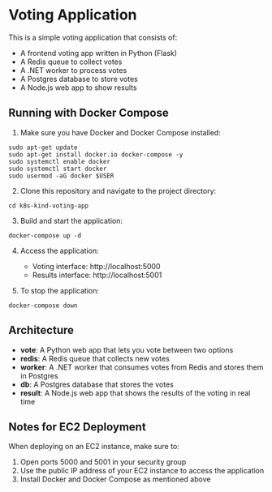 # Voting Application

This is a simple voting application that consists of:
- A frontend voting app written in Python (Flask)
- A Redis queue to collect votes
- A .NET worker to process votes
- A Postgres database to store votes
- A Node.js web app to show results

## Running with Docker Compose

1. Make sure you have Docker and Docker Compose installed:
```
sudo apt-get update
sudo apt-get install docker.io docker-compose -y
sudo systemctl enable docker
sudo systemctl start docker
sudo usermod -aG docker $USER
```

2. Clone this repository and navigate to the project directory:
```
cd k8s-kind-voting-app
```

3. Build and start the application:
```
docker-compose up -d
```

4. Access the application:
   - Voting interface: http://localhost:5000
   - Results interface: http://localhost:5001

5. To stop the application:
```
docker-compose down
```

## Architecture

- **vote**: A Python web app that lets you vote between two options
- **redis**: A Redis queue that collects new votes
- **worker**: A .NET worker that consumes votes from Redis and stores them in Postgres
- **db**: A Postgres database that stores the votes
- **result**: A Node.js web app that shows the results of the voting in real time

## Notes for EC2 Deployment

When deploying on an EC2 instance, make sure to:
1. Open ports 5000 and 5001 in your security group
2. Use the public IP address of your EC2 instance to access the application
3. Install Docker and Docker Compose as mentioned above

